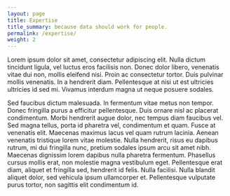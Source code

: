 ```yaml
---
layout: page
title: Expertise
title_summary: because data should work for people.
permalink: /expertise/
weight: 2
---
```


Lorem ipsum dolor sit amet, consectetur adipiscing elit. Nulla dictum tincidunt ligula, vel luctus eros facilisis non. Donec dolor libero, venenatis vitae dui non, mollis eleifend nisi. Proin ac consectetur tortor. Duis pulvinar mollis venenatis. In a hendrerit diam. Pellentesque at nisi ut est ultricies ultricies id sed mi. Vivamus interdum magna ut neque posuere sodales.

Sed faucibus dictum malesuada. In fermentum vitae metus non tempor. Donec fringilla purus a efficitur pellentesque. Duis ornare nisl ac placerat condimentum. Morbi hendrerit augue dolor, nec tempus diam faucibus vel. Sed magna tellus, porta id pharetra vel, condimentum et quam. Fusce at venenatis elit. Maecenas maximus lacus vel quam rutrum lacinia. Aenean venenatis tristique lorem vitae molestie. Nulla hendrerit, risus eu dapibus rutrum, mi dui fringilla nunc, pretium sodales ipsum arcu sit amet nibh. Maecenas dignissim lorem dapibus nulla pharetra fermentum. Phasellus cursus mollis erat, non molestie magna vestibulum eget. Pellentesque erat diam, aliquet et fringilla sed, hendrerit id felis. Nulla facilisi. Nulla blandit aliquet dolor, sed vehicula ipsum ullamcorper et. Pellentesque vulputate purus tortor, non sagittis elit condimentum id.
